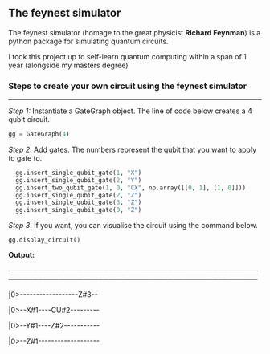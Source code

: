 ## The feynest simulator

The feynest simulator (homage to the great physicist **Richard Feynman**) is a python package for simulating quantum circuits.

I took this project up to self-learn quantum computing within a span of 1 year (alongside my masters degree)

### Steps to create your own circuit using the feynest simulator

****
*Step 1:* Instantiate a GateGraph object. The line of code below creates a 4 qubit circuit.

```python
gg = GateGraph(4)
```

*Step 2*: Add gates. The numbers represent the qubit that you want to apply to gate to.

```python
  gg.insert_single_qubit_gate(1, "X")
  gg.insert_single_qubit_gate(2, "Y")
  gg.insert_two_qubit_gate(1, 0, "CX", np.array([[0, 1], [1, 0]]))
  gg.insert_single_qubit_gate(2, "Z")
  gg.insert_single_qubit_gate(3, "Z")
  gg.insert_single_qubit_gate(0, "Z")
```


*Step 3*: If you want, you can visualise the circuit using the command below.

```
gg.display_circuit()
```

**Output:**

────────────────────────────────────────────────────────────────────────────────────────────────────

|0>------------------Z#3--

|0>--X#1----CU#2---------

|0>--Y#1----Z#2-----------

|0>--Z#1-------------------

